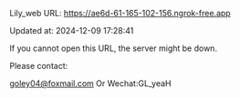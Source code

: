 Lily_web URL: https://ae6d-61-165-102-156.ngrok-free.app

Updated at: 2024-12-09 17:28:41

If you cannot open this URL, the server might be down.

Please contact: 

goley04@foxmail.com Or Wechat:GL_yeaH
